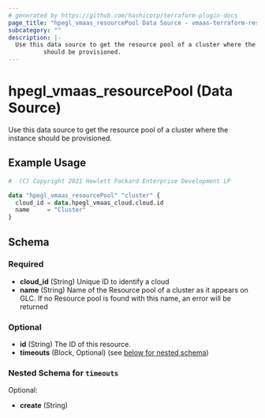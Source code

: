 ```yaml
---
# generated by https://github.com/hashicorp/terraform-plugin-docs
page_title: "hpegl_vmaas_resourcePool Data Source - vmaas-terraform-resources"
subcategory: ""
description: |-
  Use this data source to get the resource pool of a cluster where the instance
          should be provisioned.
---
```


# hpegl_vmaas_resourcePool (Data Source)

Use this data source to get the resource pool of a cluster where the instance
		should be provisioned.

## Example Usage

```terraform
#  (C) Copyright 2021 Hewlett Packard Enterprise Development LP

data "hpegl_vmaas_resourcePool" "cluster" {
  cloud_id = data.hpegl_vmaas_cloud.cloud.id
  name     = "Cluster"
}
```

<!-- schema generated by tfplugindocs -->
## Schema

### Required

- **cloud_id** (String) Unique ID to identify a cloud
- **name** (String) Name of the Resource pool of a cluster as it appears on GLC. If no Resource pool is found with this name, an error will be returned

### Optional

- **id** (String) The ID of this resource.
- **timeouts** (Block, Optional) (see [below for nested schema](#nestedblock--timeouts))

<a id="nestedblock--timeouts"></a>
### Nested Schema for `timeouts`

Optional:

- **create** (String)


